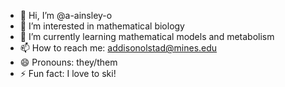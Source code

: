- 👋 Hi, I’m @a-ainsley-o
- 👀 I’m interested in mathematical biology
- 🌱 I’m currently learning mathematical models and metabolism
- 📫 How to reach me: addisonolstad@mines.edu
- 😄 Pronouns: they/them
- ⚡ Fun fact: I love to ski!

<!---
a-ainsley-o/a-ainsley-o is a ✨ special ✨ repository because its `README.md` (this file) appears on your GitHub profile.
You can click the Preview link to take a look at your changes.
--->
